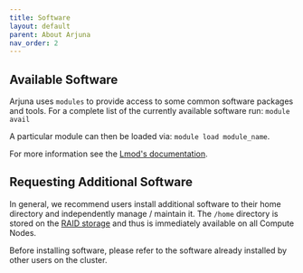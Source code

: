 ```yaml
---
title: Software
layout: default
parent: About Arjuna
nav_order: 2
---
```


## Available Software

Arjuna uses `modules` to provide access to some common software packages and tools.
For a complete list of the currently available software run: `module avail`

A particular module can then be loaded via: `module load module_name`.

For more information see the [Lmod's documentation](https://lmod.readthedocs.io).

## Requesting Additional Software

In general, we recommend users install additional software to their home directory
and independently manage / maintain it. The `/home` directory is stored on the
[RAID storage] and thus is immediately available on all Compute Nodes.

[RAID storage]: ./hardware#raid-storage

Before installing software, please refer to the software already installed by
other users on the cluster.
